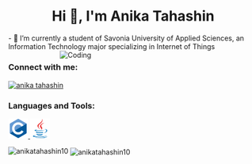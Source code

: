 <h1 align="center">Hi 👋, I'm Anika Tahashin</h1>
- 🔭 I’m currently a student of Savonia University of Applied Sciences, an Information Technology major specializing in Internet of Things
<img align="right" alt="Coding" width="400" src="https://media.tenor.com/S59bPkT0pqcAAAAC/programming.gif">

<h3 align="left">Connect with me:</h3>
<p align="left">
<a href="[www.linkedin.com/in/anikatahashin90](www.linkedin.com/in/anikatahashin90)" target="blank"><img align="center" src="https://raw.githubusercontent.com/rahuldkjain/github-profile-readme-generator/master/src/images/icons/Social/linked-in-alt.svg" alt="anika tahashin" height="30" width="40" /></a>
</p>
</p>

<h3 align="left">Languages and Tools:</h3>
<p align="left"> <a href="[https://www.cprogramming.com](https://www.linkedin.com/in/anika-tahashin-17750425b/)" target="_blank" rel="noreferrer"> <img src="https://raw.githubusercontent.com/devicons/devicon/master/icons/c/c-original.svg" alt="c" width="40" height="40"/> </a> <a href="https://www.java.com" target="_blank" rel="noreferrer"> <img src="https://raw.githubusercontent.com/devicons/devicon/master/icons/java/java-original.svg" alt="java" width="40" height="40"/> </a> </p>

<p><img align="left" src="https://github-readme-stats.vercel.app/api/top-langs?username=anikatahashin10&show_icons=true&locale=en&layout=compact" alt="anikatahashin10" /></p>

<p>&nbsp;<img align="center" src="https://github-readme-stats.vercel.app/api?username=anikatahashin10&show_icons=true&locale=en" alt="anikatahashin10" /></p>
